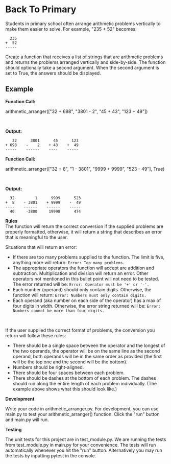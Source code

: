 # Back To Primary
Students in primary school often arrange arithmetic problems vertically to make them easier to solve. For example, "235 + 52" becomes:
```
  235
+  52
-----
```
Create a function that receives a list of strings that are arithmetic problems and returns the problems arranged vertically and side-by-side. The function should optionally take a second argument. When the second argument is set to True, the answers should be displayed.

## Example
**Function Call:**

arithmetic_arranger(["32 + 698", "3801 - 2", "45 + 43", "123 + 49"])

<br> 

**Output:**
```
   32      3801      45      123
+ 698    -    2    + 43    +  49
-----    ------    ----    -----
```
**Function Call:**

arithmetic_arranger(["32 + 8", "1 - 3801", "9999 + 9999", "523 - 49"], True)

<br> 

**Output:**
```
  32         1      9999      523
+  8    - 3801    + 9999    -  49
----    ------    ------    -----
  40     -3800     19998      474
```
**Rules**
<br>
The function will return the correct conversion if the supplied problems are properly formatted, otherwise, it will return a string that describes an error that is meaningful to the user.

Situations that will return an error:
- If there are too many problems supplied to the function. The limit is five, anything more will return: ```Error: Too many problems.```
- The appropriate operators the function will accept are addition and subtraction. Multiplication and division will return an error. Other operators not mentioned in this bullet point will not need to be tested. The error returned will be: ```Error: Operator must be '+' or '-'.```
- Each number (operand) should only contain digits. Otherwise, the function will return: ```Error: Numbers must only contain digits.```
- Each operand (aka number on each side of the operator) has a max of four digits in width. Otherwise, the error string returned will be: ```Error: Numbers cannot be more than four digits.```
<br>

If the user supplied the correct format of problems, the conversion you return will follow these rules:
- There should be a single space between the operator and the longest of the two operands, the operator will be on the same line as the second operand, both operands will be in the same order as provided (the first will be the top one and the second will be the bottom).
- Numbers should be right-aligned.
- There should be four spaces between each problem.
- There should be dashes at the bottom of each problem. The dashes should run along the entire length of each problem individually. (The example above shows what this should look like.)<br>

**Development**
<br> 

Write your code in arithmetic_arranger.py. For development, you can use main.py to test your arithmetic_arranger() function. Click the "run" button and main.py will run.

**Testing**
<br> 

The unit tests for this project are in test_module.py. We are running the tests from test_module.py in main.py for your convenience. The tests will run automatically whenever you hit the "run" button. Alternatively you may run the tests by inputting pytest in the console.
